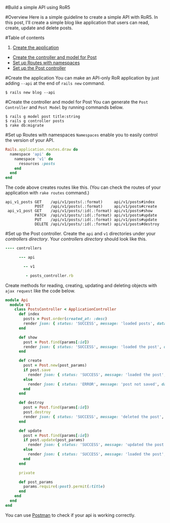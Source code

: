 #Build a simple API using RoR5

#Overview
 Here is a simple guideline to create a simple API with RoR5. In this post, I'll create a simple blog like application that users can read, create, update and delete posts.

#Table of contents

1. [Create the application](#create-the-application)
- [Create the controller and model for Post](#create-the-controller-and-model-for-post)
- [Set up Routes with namespaces](#set-up-routes-with-namespaces)
- [Set up the Post controller](#set-up-the-post-controller)


#Create the application
 You can make an API-only RoR application by just adding `--api` at the end of `rails new` command.

```console
$ rails new blog --api
```
#Create the controller and model for Post
 You can generate the `Post Controller` and `Post Model` by running commands below.

```console
$ rails g model post title:string
$ rails g controller posts
$ rake db:migrate
```

#Set up Routes with namespaces
 `Namespaces` enable you to easily control the version of your API.

```Ruby
Rails.application.routes.draw do
  namespace 'api' do
    namespace 'v1' do
      resources :posts
    end
  end
end
```

 The code above creates routes like this. (You can check the routes of your application with `rake routes` command.)

```console
api_v1_posts GET    /api/v1/posts(.:format)     api/v1/posts#index
             POST   /api/v1/posts(.:format)     api/v1/posts#create
 api_v1_post GET    /api/v1/posts/:id(.:format) api/v1/posts#show
             PATCH  /api/v1/posts/:id(.:format) api/v1/posts#update
             PUT    /api/v1/posts/:id(.:format) api/v1/posts#update
             DELETE /api/v1/posts/:id(.:format) api/v1/posts#destroy
```

#Set up the Post controller.
 Create the `api` and `v1` directories under your _controllers directory_. Your _controllers directory_ should look like this.

```Ruby
---- controllers

      --- api

        -- v1

         - posts_controller.rb
```

 Create methods for reading, creating, updating and deleting objects with `ajax request` like the code below.

```Ruby
module Api
  module V1
    class PostsController < ApplicationController
      def index
        posts = Post.order(created_at: :desc)
        render json: { status: 'SUCCESS', message: 'loaded posts', data: posts }, status: :ok
      end

      def show
        post = Post.find(params[:id])
        render json: { status: 'SUCCESS', message: 'loaded the post', data: post }, status: :ok
      end

      def create
        post = Post.new(post_params)
        if post.save
          render json: { status: 'SUCCESS', message: 'loaded the post', data: post }, status: :ok
        else
          render json: { status: 'ERROR', message: 'post not saved', data: post.errors }, status: :error
        end
      end

      def destroy
        post = Post.find(params[:id])
        post.destroy
        render json: { status: 'SUCCESS', message: 'deleted the post', data: post }, status: :ok
      end

      def update
        post = Post.find(params[:id])
        if post.update(post_params)
          render json: { status: 'SUCCESS', message: 'updated the post', data: post }, status: :ok
        else
          render json: { status: 'SUCCESS', message: 'loaded the post', data: post }, status: :ok
        end
      end

      private

      def post_params
        params.require(:post).permit(:title)
      end
    end
  end
end
```

You can use [Postman](https://www.getpostman.com/) to check if your api is working correctly.

